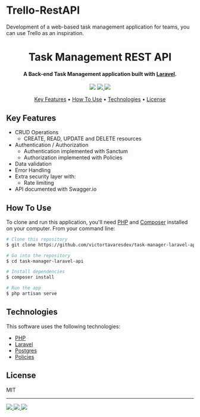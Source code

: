 # Trello-RestAPI
Development of a web-based task management application for teams, you can use Trello as an inspiration.
<h1 align="center">Task Management REST API</h1>

<h4 align="center">A Back-end Task Management application built with <a href="https://laravel.com/" target="_blank">Laravel</a>.</h4>

<p align="center">
  <a href="https://www.php.net/"><img src="https://img.shields.io/badge/PHP-777BB4?style=for-the-badge&logo=php&logoColor=white"></a>
  <a href="https://laravel.com/">
      <img src="https://img.shields.io/badge/Laravel-FF2D20?style=for-the-badge&logo=laravel&logoColor=white">
  </a>
  <a href="https://www.postgresql.org/">
    <img src="https://img.shields.io/badge/PostgreSQL-316192?style=for-the-badge&logo=postgresql&logoColor=white">
  </a>
</p>

<p align="center">
  <a href="#key-features">Key Features</a> •
  <a href="#how-to-use">How To Use</a> •
  <a href="#technologies">Technologies</a> •
  <a href="#license">License</a>
</p>

## Key Features

-   CRUD Operations
    -   CREATE, READ, UPDATE and DELETE resources
-   Authentication / Authorization
    -   Authentication implemented with Sanctum
    -   Authorization implemented with Policies
-   Data validation
-   Error Handling
-   Extra security layer with:
    -   Rate limiting
-   API documented with Swagger.io

## How To Use

To clone and run this application, you'll need [PHP](https://www.php.net/) and [Composer](https://getcomposer.org/) installed on your computer. From your command line:

```bash
# Clone this repository
$ git clone https://github.com/victortavaresdev/task-manager-laravel-api.git

# Go into the repository
$ cd task-manager-laravel-api

# Install dependencies
$ composer install

# Run the app
$ php artisan serve
```

## Technologies

This software uses the following technologies:

-   [PHP](https://www.php.net/)
-   [Laravel](https://laravel.com/)
-   [Postgres](https://www.postgresql.org/)
-   [Policies](https://laravel.com/docs/9.x/authorization#generating-policies)


## License

MIT

---

<p align="left">
  <a href="https://www.linkedin.com/in/-tavares-dev/"><img src="https://img.shields.io/badge/LinkedIn-0077B5?style=for-the-badge&logo=linkedin&logoColor=white">
  </a>
  <a href="https://github.com/Ferchahki">
    <img src="https://img.shields.io/badge/GitHub-100000?style=for-the-badge&logo=github&logoColor=white">
  </a>
  <a href="mailto:">
      <img src="https://img.shields.io/badge/Gmail-D14836?style=for-the-badge&logo=gmail&logoColor=white">
  </a>
</p>
